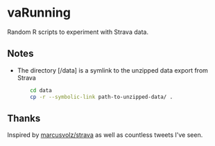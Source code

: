 # vaRunning

Random R scripts to experiment with Strava data.

## Notes

- The directory [/data] is a symlink to the unzipped data export from Strava
    ```bash
        cd data
        cp -r --symbolic-link path-to-unzipped-data/ .
    ```

## Thanks

Inspired by [marcusvolz/strava](https://github.com/marcusvolz/strava) as well as countless tweets I've seen.
